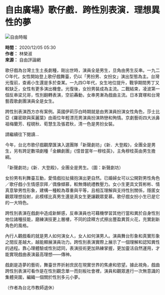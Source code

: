 # 自由廣場》歌仔戲．跨性別表演．理想異性的夢

![自由時報](https://cache.ltn.com.tw/images/rwd_ltnlogo.png)

**時間：** 2020/12/05 05:30  
**作者：** 林榮淑  
**來源：** 自由評論網  

歌仔戲為台灣土生土長劇種，剛出世時，演員全是男生，旦角由男生反串。一九二○年代，女性開始登上歌仔戲舞臺，仍以「男扮男、女扮女」演出型態為主。台灣光復前，查甫小生還是多於查某。一九四○年代，女生地位提升，戰爭期間男丁又較缺乏，女性有更多演出機會。光復後，女扮男裝成為主流。二戰結束，凌波第一個反串梁兄哥，性別翻轉表演，空前轟動，女串男漸為戲曲主流。日本寶塚和台灣藝霞歌劇團演員全是女生。

跨性別表演西方亦有案例。英國伊莉莎白時期就是由男演員扮演女性角色，莎士比亞《羅密歐與茱麗葉》由兩位年輕漂亮男演員扮演熱戀和殉情。京劇藝術四大派鼻祖梅蘭芳、程硯秋、荀慧生及張君秋，清一色是男扮女裝。

請繼續往下閱讀...

今年，台北市歌仔戲觀摩匯演入選團隊「新聲劇坊」《新．大登殿》，全團全是男生，另有跨足數項劇種「金麟劇團」《憶昔當年一穆桂英》，主角穆桂英由男生擔綱。

「新聲劇坊」《新．大登殿》，全團全是男生。（圖：新聲劇坊）

女扮男有利舞臺互動，愛情戲拉扯擁抱演出更自然。已婚婦女可以公開對男性角色／歌仔戲小生情感崇拜／偶像傾慕，較無傳統禮教壓力。女小生更具文質彬彬、情真意摯男性形象，建構一種較為尊重與平等，且相互理解與支持性別關係，隱匿女觀眾理想投射，此模樣比真男生還是真女生更讓觀眾愛慕。歌仔戲女扮小生已是它的一大特色。

跨性別表演在戲劇中造成新鮮感，反串演員也可藉機學習其他行當和異於自身性別地位諸種技能，磨練演技更上層樓，不同的詮釋方式擦出豐盈異質火花，充實創新角色的風格。

內行人觀戲看的就是男人如何演女人，女人如何演男人。演員舞台形象和真實形象之間反差越大，越能顯展演員功力。跨性別表演實際上展示了一個理解和認知異性的過程。靠心理體驗或性別認同，表演技術更加熟練掌握，更加靈活自然運用，才能實現戲曲表演最高理想——傳神。

戲劇是造夢的藝術，舞臺世界折射庶民在現實世界的焦慮和慾望。據此視角，戲曲跨性別表演可看作是在性別觀念單一而刻板社會裡，演員和觀眾進行一次無意識的集體突圍，編織一個關於性別多元小夢。

（作者為台北市教師退休）
<!-- tcd_original_link https://talk.ltn.com.tw/article/paper/1417037 -->

